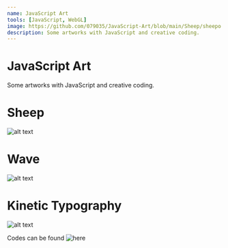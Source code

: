```yaml
---
name: JavaScript Art
tools: [JavaScript, WebGL]
image: https://github.com/079035/JavaScript-Art/blob/main/Sheep/sheepo.gif?raw=true
description: Some artworks with JavaScript and creative coding.
---
```


# JavaScript Art

Some artworks with JavaScript and creative coding.

# Sheep
![alt text](https://github.com/079035/JavaScript-Art/blob/main/Sheep/sheepo.gif?raw=true)

# Wave
![alt text](https://github.com/079035/JavaScript-Art/blob/main/Wave/wave.gif?raw=true)

# Kinetic Typography
![alt text](https://github.com/079035/JavaScript-Art/blob/main/Kinetic%20Typography/kinetic.gif?raw=true)

Codes can be found ![here](https://github.com/079035/JavaScript-Art?search=1)